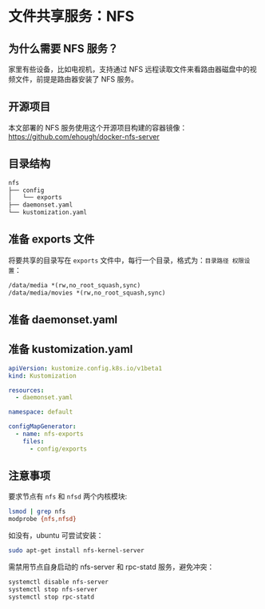 # 文件共享服务：NFS

## 为什么需要 NFS 服务？

家里有些设备，比如电视机，支持通过 NFS 远程读取文件来看路由器磁盘中的视频文件，前提是路由器安装了 NFS 服务。

## 开源项目 

本文部署的 NFS 服务使用这个开源项目构建的容器镜像：https://github.com/ehough/docker-nfs-server

## 目录结构

```txt
nfs
├── config
│   └── exports
├── daemonset.yaml
└── kustomization.yaml
```

## 准备 exports 文件

将要共享的目录写在 `exports` 文件中，每行一个目录，格式为：`目录路径 权限设置`：

```txt
/data/media *(rw,no_root_squash,sync)
/data/media/movies *(rw,no_root_squash,sync)
```

## 准备 daemonset.yaml

<FileBlock showLineNumbers title="daemonset.yaml" file="home-network/nfs.yaml" />

## 准备 kustomization.yaml

```yaml
apiVersion: kustomize.config.k8s.io/v1beta1
kind: Kustomization

resources:
  - daemonset.yaml

namespace: default

configMapGenerator:
  - name: nfs-exports
    files:
      - config/exports
```

## 注意事项

要求节点有 `nfs` 和 `nfsd` 两个内核模块:

```bash
lsmod | grep nfs
modprobe {nfs,nfsd}
```

如没有，ubuntu 可尝试安装：

```bash
sudo apt-get install nfs-kernel-server
```

需禁用节点自身启动的 nfs-server 和 rpc-statd 服务，避免冲突：

```bash
systemctl disable nfs-server
systemctl stop nfs-server
systemctl stop rpc-statd
```
